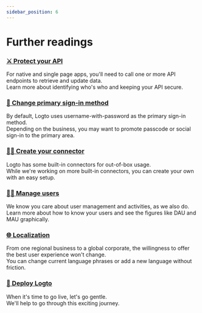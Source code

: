 ```yaml
---
sidebar_position: 6
---
```


# Further readings

### [⚔️ Protect your API](../../recipes/protect-your-api/README.md)

For native and single page apps, you'll need to call one or more API endpoints to retrieve and update data.<br/>
Learn more about identifying who's who and keeping your API secure.

### [🛵 Change primary sign-in method](../../recipes/customize-sie/configure-sign-in-methods.mdx)

By default, Logto uses username-with-password as the primary sign-in method.<br/>
Depending on the business, you may want to promote passcode or social sign-in to the primary area.

### [🧑‍🔬 Create your connector](../../recipes/create-your-connector/README.md)

Logto has some built-in connectors for out-of-box usage.<br/>
While we're working on more built-in connectors, you can create your own with an easy setup.

### [🧑‍🚀 Manage users](../../recipes/manage-users/README.md)

We know you care about user management and activities, as we also do.<br/>
Learn more about how to know your users and see the figures like DAU and MAU graphically.

### [🌐 Localization](../../recipes/localization/README.md)

From one regional business to a global corporate, the willingness to offer the best user experience won't change.<br/>
You can change current language phrases or add a new language without friction.

### [🚀 Deploy Logto](../../recipes/deploy-logto/README.md)

When it's time to go live, let's go gentle.<br/>
We'll help to go through this exciting journey.
